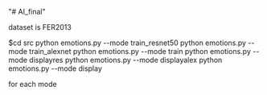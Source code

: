 "# AI_final" 

dataset is FER2013

$cd src
python emotions.py --mode train_resnet50
python emotions.py --mode train_alexnet
python emotions.py --mode train
python emotions.py --mode displayres
python emotions.py --mode displayalex
python emotions.py --mode display

for each mode
